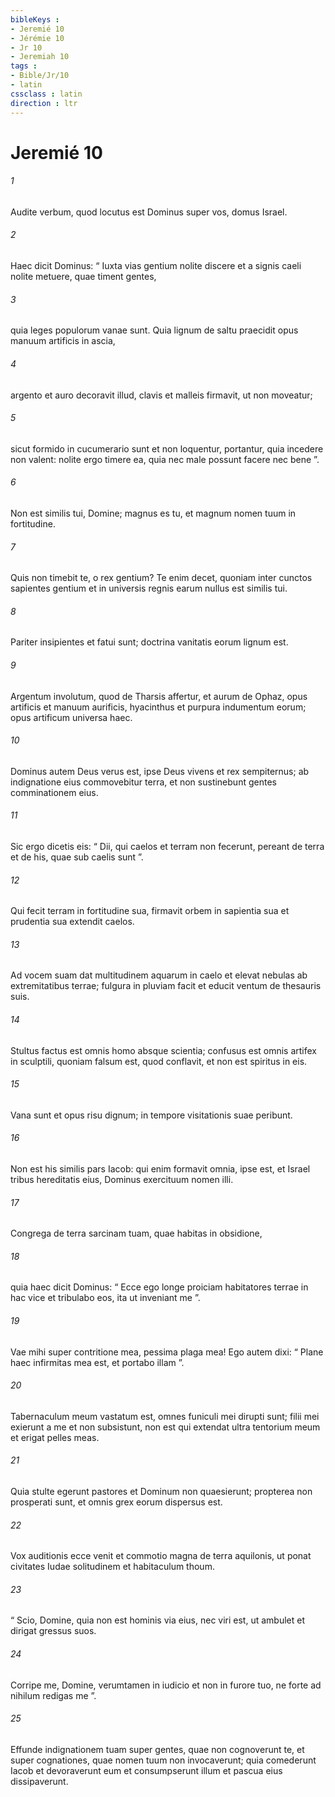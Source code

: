 ```yaml
---
bibleKeys : 
- Jeremié 10
- Jérémie 10
- Jr 10
- Jeremiah 10
tags : 
- Bible/Jr/10
- latin
cssclass : latin
direction : ltr
---
```


# Jeremié 10

###### 1
Audite verbum, quod locutus est Dominus super vos, domus Israel. 
###### 2
Haec dicit Dominus: “ Iuxta vias gentium nolite discere et a signis caeli nolite metuere, quae timent gentes,
###### 3
quia leges populorum vanae sunt. Quia lignum de saltu praecidit opus manuum artificis in ascia,
###### 4
argento et auro decoravit illud, clavis et malleis firmavit, ut non moveatur;
###### 5
sicut formido in cucumerario sunt et non loquentur, portantur, quia incedere non valent: nolite ergo timere ea, quia nec male possunt facere nec bene ”.
###### 6
Non est similis tui, Domine; magnus es tu, et magnum nomen tuum in fortitudine.
###### 7
Quis non timebit te, o rex gentium? Te enim decet, quoniam inter cunctos sapientes gentium et in universis regnis earum nullus est similis tui.
###### 8
Pariter insipientes et fatui sunt; doctrina vanitatis eorum lignum est.
###### 9
Argentum involutum, quod de Tharsis affertur, et aurum de Ophaz, opus artificis et manuum aurificis, hyacinthus et purpura indumentum eorum; opus artificum universa haec.
###### 10
Dominus autem Deus verus est, ipse Deus vivens et rex sempiternus; ab indignatione eius commovebitur terra, et non sustinebunt gentes comminationem eius.
###### 11
Sic ergo dicetis eis: “ Dii, qui caelos et terram non fecerunt, pereant de terra et de his, quae sub caelis sunt ”.
###### 12
Qui fecit terram in fortitudine sua, firmavit orbem in sapientia sua et prudentia sua extendit caelos.
###### 13
Ad vocem suam dat multitudinem aquarum in caelo et elevat nebulas ab extremitatibus terrae; fulgura in pluviam facit et educit ventum de thesauris suis.
###### 14
Stultus factus est omnis homo absque scientia; confusus est omnis artifex in sculptili, quoniam falsum est, quod conflavit, et non est spiritus in eis.
###### 15
Vana sunt et opus risu dignum; in tempore visitationis suae peribunt.
###### 16
Non est his similis pars Iacob: qui enim formavit omnia, ipse est, et Israel tribus hereditatis eius, Dominus exercituum nomen illi.
###### 17
Congrega de terra sarcinam tuam, quae habitas in obsidione,
###### 18
quia haec dicit Dominus: “ Ecce ego longe proiciam habitatores terrae in hac vice et tribulabo eos, ita ut inveniant me ”.
###### 19
Vae mihi super contritione mea, pessima plaga mea! Ego autem dixi: “ Plane haec infirmitas mea est, et portabo illam ”.
###### 20
Tabernaculum meum vastatum est, omnes funiculi mei dirupti sunt; filii mei exierunt a me et non subsistunt, non est qui extendat ultra tentorium meum et erigat pelles meas.
###### 21
Quia stulte egerunt pastores et Dominum non quaesierunt; propterea non prosperati sunt, et omnis grex eorum dispersus est.
###### 22
Vox auditionis ecce venit et commotio magna de terra aquilonis, ut ponat civitates Iudae solitudinem et habitaculum thoum.
###### 23
“ Scio, Domine, quia non est hominis via eius, nec viri est, ut ambulet et dirigat gressus suos.
###### 24
Corripe me, Domine, verumtamen in iudicio et non in furore tuo, ne forte ad nihilum redigas me ”.
###### 25
Effunde indignationem tuam super gentes, quae non cognoverunt te, et super cognationes, quae nomen tuum non invocaverunt; quia comederunt Iacob et devoraverunt eum et consumpserunt illum et pascua eius dissipaverunt.
